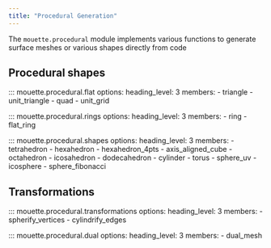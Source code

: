 ```yaml
---
title: "Procedural Generation"
---
```


The `mouette.procedural` module implements various functions to generate surface meshes or various shapes directly from code

## Procedural shapes

::: mouette.procedural.flat
    options:
      heading_level: 3
      members:
        - triangle
        - unit_triangle
        - quad
        - unit_grid


::: mouette.procedural.rings
    options:
      heading_level: 3
      members:
        - ring
        - flat_ring


::: mouette.procedural.shapes
    options:
      heading_level: 3
      members:
        - tetrahedron
        - hexahedron
        - hexahedron_4pts
        - axis_aligned_cube
        - octahedron
        - icosahedron
        - dodecahedron
        - cylinder
        - torus
        - sphere_uv
        - icosphere
        - sphere_fibonacci

## Transformations

::: mouette.procedural.transformations
    options:
      heading_level: 3
      members:
        - spherify_vertices
        - cylindrify_edges

::: mouette.procedural.dual
    options:
      heading_level: 3
      members:
        - dual_mesh